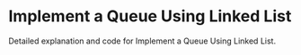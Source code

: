 # Implement a Queue Using Linked List

Detailed explanation and code for Implement a Queue Using Linked List.